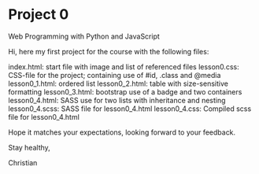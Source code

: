 # Project 0

Web Programming with Python and JavaScript

Hi, here my first project for the course with the following files:

index.html:     start file with image and list of referenced files
lesson0.css:    CSS-file for the project; containing use of #id, .class and @media
lesson0_1.html: ordered list
lesson0_2.html: table with size-sensitive formatting
lesson0_3.html: bootstrap use of a badge and two containers
lesson0_4.html: SASS use for two lists with inheritance and nesting
lesson0_4.scss: SASS file for lesson0_4.html
lesson0_4.css:  Compiled scss file for lesson0_4.html

Hope it matches your expectations, looking forward to your feedback.

Stay healthy,

Christian
